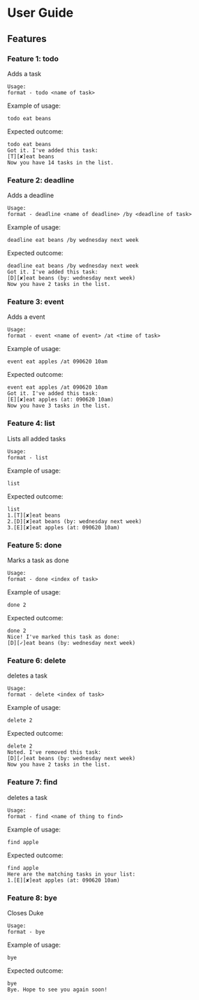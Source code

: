 # User Guide

## Features 

### Feature 1: todo
Adds a task

    Usage:
    format - todo <name of task>

Example of usage: 

    todo eat beans

Expected outcome:

    todo eat beans
    Got it. I've added this task:
    [T][✘]eat beans
    Now you have 14 tasks in the list.
### Feature 2: deadline
Adds a deadline

    Usage:
    format - deadline <name of deadline> /by <deadline of task>

Example of usage: 

    deadline eat beans /by wednesday next week

Expected outcome:

    deadline eat beans /by wednesday next week
    Got it. I've added this task:
    [D][✘]eat beans (by: wednesday next week)
    Now you have 2 tasks in the list.
### Feature 3: event
Adds a event

    Usage:
    format - event <name of event> /at <time of task>

Example of usage: 

    event eat apples /at 090620 10am

Expected outcome:

    event eat apples /at 090620 10am
    Got it. I've added this task:
    [E][✘]eat apples (at: 090620 10am)
    Now you have 3 tasks in the list.
### Feature 4: list
Lists all added tasks

    Usage:
    format - list

Example of usage: 

    list

Expected outcome:

    list
    1.[T][✘]eat beans
    2.[D][✘]eat beans (by: wednesday next week)
    3.[E][✘]eat apples (at: 090620 10am)
### Feature 5: done
Marks a task as done

    Usage:
    format - done <index of task>

Example of usage: 

    done 2

Expected outcome:

    done 2
    Nice! I've marked this task as done: 
    [D][✓]eat beans (by: wednesday next week)
### Feature 6: delete
deletes a task

    Usage:
    format - delete <index of task>

Example of usage: 

    delete 2

Expected outcome:

    delete 2
    Noted. I've removed this task:
    [D][✓]eat beans (by: wednesday next week)
    Now you have 2 tasks in the list.

### Feature 7: find
deletes a task

    Usage:
    format - find <name of thing to find>

Example of usage: 

    find apple

Expected outcome:

    find apple
    Here are the matching tasks in your list:
    1.[E][✘]eat apples (at: 090620 10am)

### Feature 8: bye
Closes Duke

    Usage:
    format - bye

Example of usage: 

    bye

Expected outcome:

    bye
    Bye. Hope to see you again soon!
